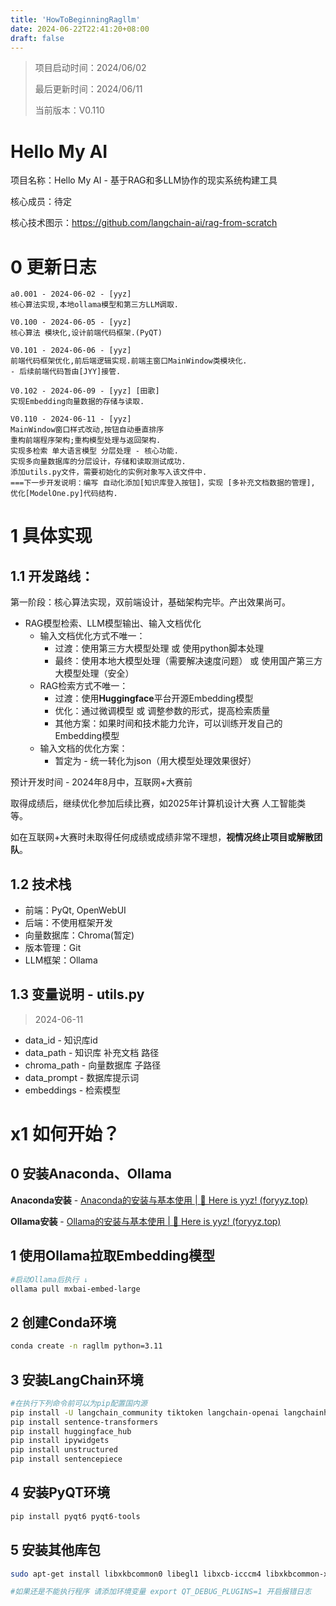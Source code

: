 ```yaml
---
title: 'HowToBeginningRagllm'
date: 2024-06-22T22:41:20+08:00
draft: false
---
```

> 项目启动时间：2024/06/02
>
> 最后更新时间：2024/06/11
>
> 当前版本：V0.110

# Hello My AI

项目名称：Hello My AI - 基于RAG和多LLM协作的现实系统构建工具

核心成员：待定

核心技术图示：https://github.com/langchain-ai/rag-from-scratch



# 0 更新日志

```
a0.001 - 2024-06-02 - [yyz]
核心算法实现,本地ollama模型和第三方LLM调取.

V0.100 - 2024-06-05 - [yyz]
核心算法 模块化,设计前端代码框架.(PyQT)

V0.101 - 2024-06-06 - [yyz]
前端代码框架优化,前后端逻辑实现.前端主窗口MainWindow类模块化.
- 后续前端代码暂由[JYY]接管.

V0.102 - 2024-06-09 - [yyz] [田歌]
实现Embedding向量数据的存储与读取.

V0.110 - 2024-06-11 - [yyz]
MainWindow窗口样式改动,按钮自动垂直排序
重构前端程序架构;重构模型处理与返回架构.
实现多检索 单大语言模型 分层处理 - 核心功能.
实现多向量数据库的分层设计，存储和读取测试成功.
添加utils.py文件，需要初始化的实例对象写入该文件中.
===下一步开发说明：编写 自动化添加[知识库登入按钮]，实现 [多补充文档数据的管理], 优化[ModelOne.py]代码结构.
```



# 1 具体实现

## 1.1 开发路线：

第一阶段：核心算法实现，双前端设计，基础架构完毕。产出效果尚可。

- RAG模型检索、LLM模型输出、输入文档优化
  - 输入文档优化方式不唯一：
    - 过渡：使用第三方大模型处理 或 使用python脚本处理
    - 最终：使用本地大模型处理（需要解决速度问题） 或 使用国产第三方大模型处理（安全）
  - RAG检索方式不唯一：
    - 过渡：使用**Huggingface**平台开源Embedding模型
    - 优化：通过微调模型 或 调整参数的形式，提高检索质量
    - 其他方案：如果时间和技术能力允许，可以训练开发自己的Embedding模型
  - 输入文档的优化方案：
    - 暂定为 - 统一转化为json（用大模型处理效果很好）

预计开发时间 - 2024年8月中，互联网+大赛前

取得成绩后，继续优化参加后续比赛，如2025年计算机设计大赛 人工智能类 等。

如在互联网+大赛时未取得任何成绩或成绩非常不理想，**视情况终止项目或解散团队**。

## 1.2 技术栈

- 前端：PyQt, OpenWebUI
- 后端：不使用框架开发
- 向量数据库：Chroma(暂定)
- 版本管理：Git
- LLM框架：Ollama

## 1.3 变量说明 - utils.py

> 2024-06-11

- data_id - 知识库id
- data_path - 知识库 补充文档 路径
- chroma_path - 向量数据库 子路径
- data_prompt - 数据库提示词
- embeddings - 检索模型



# x1 如何开始？

## 0 安装Anaconda、Ollama

**Anaconda安装** - [Anaconda的安装与基本使用 | 🫨 Here is yyz! (foryyz.top)](https://foryyz.top/posts/othersite/howtouseanaconda/#0-安装anaconda)

**Ollama安装** - [Ollama的安装与基本使用 | 🫨 Here is yyz! (foryyz.top)](https://foryyz.top/posts/othersite/howtouseollama/#0-安装ollama)

## 1 使用Ollama拉取Embedding模型

```bash
#启动Ollama后执行 ↓
ollama pull mxbai-embed-large
```

## 2 创建Conda环境

```bash
conda create -n ragllm python=3.11
```

## 3 安装LangChain环境

```bash
#在执行下列命令前可以为pip配置国内源
pip install -U langchain_community tiktoken langchain-openai langchainhub chromadb langchain
pip install sentence-transformers
pip install huggingface_hub
pip install ipywidgets
pip install unstructured
pip install sentencepiece
```

## 4 安装PyQT环境

```bash
pip install pyqt6 pyqt6-tools
```

## 5 安装其他库包

```bash
sudo apt-get install libxkbcommon0 libegl1 libxcb-icccm4 libxkbcommon-x11-0 libxcb-image0 libxcb-keysyms1 libxcb-render-util0

#如果还是不能执行程序 请添加环境变量 export QT_DEBUG_PLUGINS=1 开启报错日志
```
